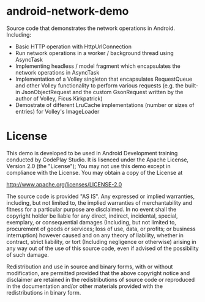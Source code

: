 # android-network-demo
Source code that demonstrates the network operations in Android. Including:
* Basic HTTP operation with HttpUrlConnection
* Run network operations in a worker / background thread using AsyncTask
* Implementing headless / model fragment which encapsulates the network operations in AsyncTask
* Implementation of a Volley singleton that encapsulates RequestQueue and other Volley functionality to perform various requests (e.g. the built-in JsonObjectRequest and the custom GsonRequest written by the author of Volley, Ficus Kirkpatrick)
* Demostrate of different LruCache implementations (number or sizes of entries) for Volley's ImageLoader

# License
This demo is developed to be used in Android Development training conducted by CodePlay Studio. It is lisenced under the Apache License, Version 2.0 (the "License"); You may not use this demo except in compliance with the License. You may obtain a copy of the License at

http://www.apache.org/licenses/LICENSE-2.0

The source code is provided "AS IS". Any expressed or implied warranties, including, but not limited to, the implied warranties of merchantability and fitness for a particular purpose are disclaimed. In no event shall the copyright holder be liable for any direct, indirect, incidental, special, exemplary, or consequential damages (Including, but not limited to, procurement of goods or services; loss of use, data, or profits; or business interruption) however caused and on any theory of liability, whether in contract, strict liability, or tort (Including negligence or otherwise) arising in any way out of the use of this source code, even if advised of the possibility of such damage.

Redistribution and use in source and binary forms, with or without modification, are permitted provided that the above copyright notice and disclaimer are retained in the redistributions of source code or reproduced in the documentation and/or other materials provided with the redistributions in binary form.
